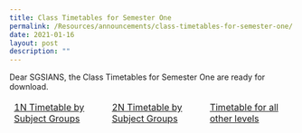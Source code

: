 ```yaml
---
title: Class Timetables for Semester One
permalink: /Resources/announcements/class-timetables-for-semester-one/
date: 2021-01-16
layout: post
description: ""
---
```

Dear SGSIANS, the Class Timetables for Semester One are ready for download.

<table>
<thead>
  <tr>
    <td><a href="https://www.sgs.edu.sg/wp-content/uploads/2021/01/Updated-1N-Timetable-by-Subject-Groups-15-Jan-2021.pdf">1N Timetable by Subject Groups</a></td>
    <td><a href="https://www.sgs.edu.sg/wp-content/uploads/2021/01/Updated-2N-Timetable-by-Subject-Groups-15-Jan-2021.pdf">2N Timetable by Subject Groups</a></td>
    <td><a href="https://www.sgs.edu.sg/wp-content/uploads/2021/02/2021-Term-1-Class-Timetable-Start-Week-4.pdf">Timetable for all other levels</a></td>
  </tr>
</thead>
</table>